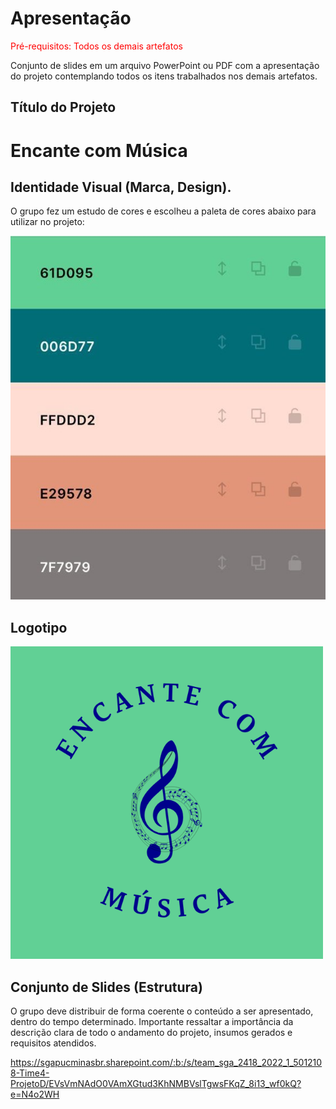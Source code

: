 # Apresentação

<span style="color:red">Pré-requisitos: Todos os demais artefatos</span>

Conjunto de slides em um arquivo PowerPoint ou PDF com a apresentação do projeto contemplando todos os itens trabalhados nos demais artefatos.

## Título do Projeto

# Encante com Música

## Identidade Visual (Marca, Design).

O grupo fez um estudo de cores e escolheu a paleta de cores abaixo para utilizar no projeto:

<img src="img/Paleta.jpg">

## Logotipo

<img src="img/logotipo.png">

## Conjunto de Slides (Estrutura)

O grupo deve distribuir de forma coerente o conteúdo a ser apresentado, dentro do tempo determinado. Importante ressaltar a importância da descrição clara de todo o andamento do projeto, insumos gerados e requisitos atendidos.

 https://sgapucminasbr.sharepoint.com/:b:/s/team_sga_2418_2022_1_5012108-Time4-ProjetoD/EVsVmNAdO0VAmXGtud3KhNMBVslTgwsFKqZ_8i13_wf0kQ?e=N4o2WH


